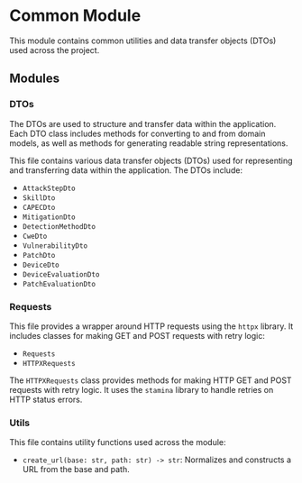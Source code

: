 # Common Module

This module contains common utilities and data transfer objects (DTOs) used across the project.

## Modules

### DTOs

The DTOs are used to structure and transfer data within the application. Each DTO class includes methods for converting to and from domain models, as well as methods for generating readable string representations.

This file contains various data transfer objects (DTOs) used for representing and transferring data within the application. The DTOs include:

- `AttackStepDto`
- `SkillDto`
- `CAPECDto`
- `MitigationDto`
- `DetectionMethodDto`
- `CweDto`
- `VulnerabilityDto`
- `PatchDto`
- `DeviceDto`
- `DeviceEvaluationDto`
- `PatchEvaluationDto`

### Requests

This file provides a wrapper around HTTP requests using the `httpx` library. It includes classes for making GET and POST requests with retry logic:

- `Requests`
- `HTTPXRequests`

The `HTTPXRequests` class provides methods for making HTTP GET and POST requests with retry logic. It uses the `stamina` library to handle retries on HTTP status errors.

### Utils

This file contains utility functions used across the module:

- `create_url(base: str, path: str) -> str`: Normalizes and constructs a URL from the base and path.
